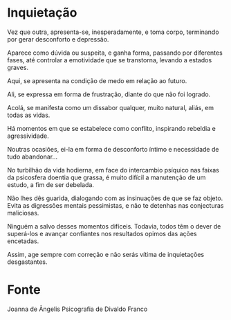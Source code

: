 # Inquietação

Vez que outra, apresenta-se, inesperadamente, e toma corpo, terminando por gerar desconforto e depressão.

Aparece como dúvida ou suspeita, e ganha forma, passando por diferentes fases, até controlar a emotividade que se transtorna, levando a estados graves.

Aqui, se apresenta na condição de medo em relação ao futuro.

Ali, se expressa em forma de frustração, diante do que não foi logrado.

Acolá, se manifesta como um dissabor qualquer, muito natural, aliás, em todas as vidas.

Há momentos em que se estabelece como conflito, inspirando rebeldia e agressividade.

Noutras ocasiões, ei-la em forma de desconforto íntimo e necessidade de tudo abandonar...

No turbilhão da vida hodierna, em face do intercambio psíquico nas faixas da psicosfera doentia que grassa, é muito difícil a manutenção de um estudo, a fim de ser debelada.

Não lhes dês guarida, dialogando com as insinuações de que se faz objeto. Evita as digressões mentais pessimistas, e não te detenhas nas conjecturas maliciosas.

Ninguém a salvo desses momentos difíceis. Todavia, todos têm o dever de superá-los e avançar confiantes nos resultados opimos das ações encetadas.

Assim, age sempre com correção e não serás vítima de inquietações desgastantes.

# Fonte
Joanna de Ângelis
Psicografia de Divaldo Franco